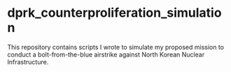 # dprk_counterproliferation_simulation
This repository contains scripts I wrote to simulate my proposed mission to conduct a bolt-from-the-blue airstrike against North Korean Nuclear Infrastructure. 
